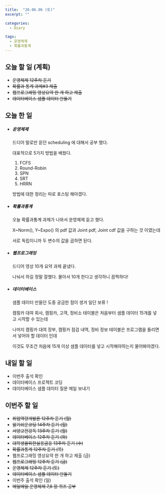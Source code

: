 ```yaml
---
title:  "20.06.06 (토)"
excerpt: ""

categories:
  - Diary

tags:
  - 운영체제
  - 확률과통계
---
```


## 오늘 할 일 (계획)

- ~~운영체제 12주차 듣기~~
- ~~확률과 통계 과제#3 제출~~
- ~~웹프로그래밍 영상요약 한 개 하고 제출~~
- ~~데이터베이스 샘플 데이터 만들기~~

## 오늘 한 일

- ##### 운영체제

  드디어 말로만 듣던 scheduling 에 대해서 공부 했다.

  대표적으로 5가지 방법을 배웠다.

  1. FCFS
  2. Round-Robin
  3. SPN
  4. SRT
  5. HRRN

  방법에 대한 정리는 따로 포스팅 해야겠다.

- ##### 확률과통계

  오늘 확률과통계 과제가 나와서 운영체제 듣고 했다.

  X~Norm(), Y~Expo() 의 pdf 값과 Joint pdf, Joint cdf 값을 구하는 것 이였는데

  서로 독립이니까 두 변수의 값을 곱하면 된다.

- ##### 웹프로그래밍

  드디어 영상 10개 요약 과제 끝냈다.

  나눠서 하길 정말 잘했다. 몰아서 10개 한다고 생각하니 끔찍하다!

- ##### 데이터베이스

  샘플 데이터 만들던 도중 궁금한 점이 생겨 일단 보류 !

  캠핑카 대여 회사, 캠핑카, 고객, 정비소 테이블은 처음부터 샘플 데이터 15개를 넣고 시작할 수 있는데

  나머지 캠핑카 대여 장부, 캠핑카 점검 내역, 정비 정보 테이블은 프로그램을 돌리면서 넣어야 할 데이터 인데

  이것도 무조건 처음에 15개 이상 샘플 데이터를 넣고 시작해야하는지 물어봐야겠다.


## 내일 할 일

- 이번주 출석 확인
- 데이터베이스 프로젝트 코딩
- 데이터베이스 샘플 데이터 질문 메일 보내기

## 이번주 할 일

- ~~취업역량개발론 12주차 듣기 (월)~~
- ~~알기쉬운코딩 14주차 듣기 (월)~~
- ~~서양고전강독 13주차 듣기 (월)~~
- ~~데이터베이스 12주차 듣기 (화)~~
- ~~대학생을위한실용금융 13주차 듣기 (수)~~
- ~~확률과통계 12주차 듣기 (목)~~
- 웹프로그래밍 영상요약 한 개 하고 제출 (금)
- ~~웹프로그래밍 12주차 듣기 (금)~~
- ~~운영체제 12주차 듣기 (토)~~
- ~~데이터베이스 샘플 데이터 만들기~~
- 이번주 출석 확인 (일)
- ~~매일매일 운영체제 7,8 장 퀴즈 공부~~
